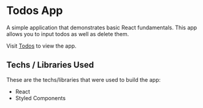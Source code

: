 # Todos App

A simple application that demonstrates basic React fundamentals. This app allows you to input todos as well as delete them.

Visit [Todos](https://todos-proj-reggie.vercel.app) to view the app.

## Techs / Libraries Used

These are the techs/libraries that were used to build the app:

- React
- Styled Components
